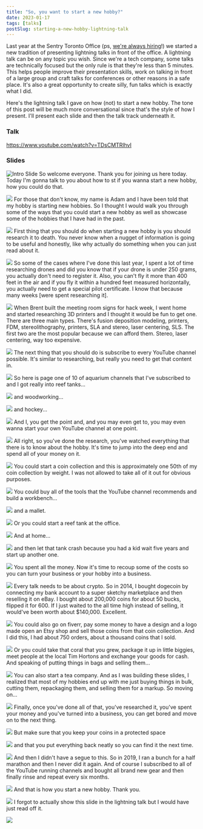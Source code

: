 ```yaml
---
title: "So, you want to start a new hobby?"
date: 2023-01-17
tags: [talks]
postSlug: starting-a-new-hobby-lightning-talk
---
```


Last year at the Sentry Toronto Office (ps, [we're always hiring](https://sentry.io/careers/)!) we started a new tradition of presenting lightning talks in front of the office. A lightning talk can be on any topic you wish. Since we're a tech company, some talks are technically focused but the only rule is that they're less than 5 minutes. This helps people improve their presentation skills, work on talking in front of a large group and craft talks for conferences or other reasons in a safe place. It's also a great opportunity to create silly, fun talks which is exactly what I did. 

Here's the lightning talk I gave on how (not) to start a new hobby. The tone of this post will be much more conversational since that's the style of how I present. I'll present each slide and then the talk track underneath it.


### Talk

https://www.youtube.com/watch?v=TDsCMTRlhvI

### Slides

![Intro Slide](./slide-1.png)
So welcome everyone. Thank you for joining us here today. Today I'm gonna talk to you about how to st if you wanna start a new hobby, how you could do that.

![](./slide-2.png)
For those that don't know, my name is Adam and I have been told that my hobby is starting new hobbies. 
So I thought I would walk you through some of the ways that you could start a new hobby as well as showcase some of the hobbies that I have had in the past.
 
![](./slide-3.png)
First thing that you should do when starting a new hobby is you should research it to death. You never know when a nugget of information is going to be useful and honestly, like why actually do something when you can just read about it.

![](./slide-4.png)
So some of the cases where I've done this last year, I spent a lot of time researching drones and did you know that if your drone is under 250 grams, you actually don't need to register it. Also, you can't fly it more than 400 feet in the air and if you fly it within a hundred feet measured horizontally, you actually need to get a special pilot certificate.  I know that because many weeks [were spent researching it].

![](./slide-5.png)
When Brent built the meeting room signs for hack week, I went home and started researching 3D printers and I thought it would be fun to get one. There are three main types. There's fusion deposition modeling, printers, FDM, stereolithography, printers, SLA and stereo, laser centering, SLS. The first two are the most popular because we can afford them. Stereo, laser centering, way too expensive.

![](./slide-6.png)
The next thing that you should do is subscribe to every YouTube channel possible. It's similar to researching, but really you need to get that content in.

![](./slide-7.png)
So here is page one of 10 of aquarium channels that I've subscribed to and I got really into reef tanks...

![](./slide-8.png)
and woodworking...

![](./slide-9.png)
and hockey...

![](./slide-10.png)
And I, you get the point and, and you may even get to, you may even wanna start your own YouTube channel at one point.

![](./slide-12.png)
All right, so you've done the research, you've watched everything that there is to know about the hobby. It's time to jump into the deep end and spend all of your money on it.

![](./slide-13.png)
You could start a coin collection and this is approximately one 50th of my coin collection by weight. I was not allowed to take all of it out for obvious purposes.

![](./slide-14.png)
You could buy all of the tools that the YouTube channel recommends and build a workbench...

![](./slide-15.png)
and a mallet.

![](./slide-16.png)
Or you could start a reef tank at the office.

![](./slide-17.png)
And at home...

![](./slide-18.png)
and then let that tank crash because you had a kid wait five years and start up another one.

![](./slide-19.png)
You spent all the money. Now it's time to recoup some of the costs so you can turn your business or your hobby into a business.

![](./slide-20.png)
Every talk needs to be about crypto. So in 2014, I bought dogecoin by connecting my bank account to a super sketchy marketplace and then reselling it on eBay. I bought about 200,000 coins for about 50 bucks, flipped it for 600. If I just waited to the all time high instead of selling, it would've been worth about $140,000. Excellent.

![](./slide-21.png)
You could also go on fiverr, pay some money to have a design and a logo made open an Etsy shop and sell those coins from that coin collection. And I did this, I had about 750 orders, about a thousand coins that I sold.

![](./slide-22.png)
Or you could take that coral that you grew, package it up in little biggies, meet people at the local Tim Hortons and exchange your goods for cash. And speaking of putting things in bags and selling them...

![](./slide-23.png)
You can also start a tea company. And as I was building these slides, I realized that most of my hobbies end up with me just buying things in bulk, cutting them, repackaging them, and selling them for a markup. So moving on...

![](./slide-24.png)
Finally, once you've done all of that, you've researched it, you've spent your money and you've turned into a business, you can get bored and move on to the next thing.

![](./slide-25.png)
But make sure that you keep your coins in a protected space

![](./slide-26.png)
and that you put everything back neatly so you can find it the next time.

![](./slide-27.png)
And then I didn't have a segue to this. So in 2019, I ran a bunch for a half marathon and then I never did it again. And of course I subscribed to all of the YouTube running channels and bought all brand new gear and then finally rinse and repeat every six months.

![](./slide-28.png)
 And that is how you start a new hobby. Thank you.

![](./slide-30.png)
I forgot to actually show this slide in the lightning talk but I would have just read off it.

![](./slide-31.png)
